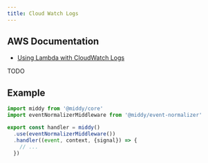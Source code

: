 ```yaml
---
title: Cloud Watch Logs
---
```


## AWS Documentation
- [Using Lambda with CloudWatch Logs](https://docs.aws.amazon.com/lambda/latest/dg/services-cloudwatchlogs.html)

TODO

## Example
```javascript
import middy from '@middy/core'
import eventNormalizerMiddleware from '@middy/event-normalizer'

export const handler = middy()
  .use(eventNormalizerMiddleware())
  .handler((event, context, {signal}) => {
    // ...
  })
```
